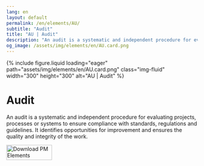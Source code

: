 ```yaml
---
lang: en
layout: default
permalink: /en/elements/AU/
subtitle: "Audit"
title: "AU | Audit"
description: "An audit is a systematic and independent procedure for evaluating projects, processes or systems to ensure compliance with standards, regulations and guidelines. It identifies opportunities for improvement and ensures the quality and integrity of the work."
og_image: /assets/img/elements/en/AU.card.png
---
```


{% include figure.liquid loading="eager" path="assets/img/elements/en/AU.card.png" class="img-fluid" width="300" height="300" alt="AU | Audit" %}

# Audit

An audit is a systematic and independent procedure for evaluating projects, processes or systems to ensure compliance with standards, regulations and guidelines. It identifies opportunities for improvement and ensures the quality and integrity of the work.

<a href="https://apps.apple.com/app/apple-store/id6738084498?pt=127441684&ct=website&mt=8">
  <img src="{{ "assets/img/en/appstore.png" | relative_url }}" width="120" height="40" alt="Download PM Elements">
</a>
